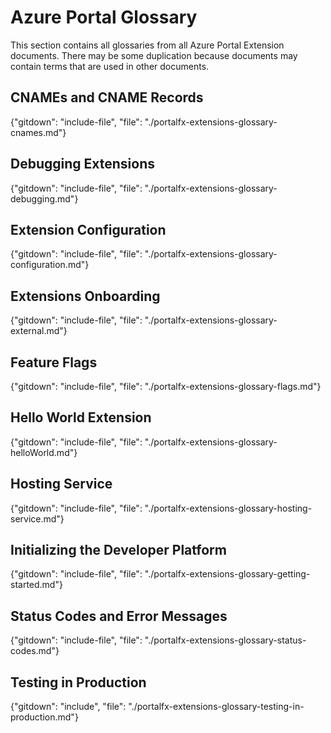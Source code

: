 
# Azure Portal Glossary

 This section contains all glossaries from all Azure Portal Extension documents. There may be some duplication because documents may contain terms that are used in other documents.

## CNAMEs and CNAME Records
{"gitdown": "include-file", "file": "./portalfx-extensions-glossary-cnames.md"}

## Debugging Extensions 
{"gitdown": "include-file", "file": "./portalfx-extensions-glossary-debugging.md"}

## Extension Configuration
{"gitdown": "include-file", "file": "./portalfx-extensions-glossary-configuration.md"}

## Extensions Onboarding
<!--TODO:  Determine which glossary terms are included in other bp documents previous to deleting this one -->
{"gitdown": "include-file", "file": "./portalfx-extensions-glossary-external.md"}

## Feature Flags
{"gitdown": "include-file", "file": "./portalfx-extensions-glossary-flags.md"}

## Hello World Extension
{"gitdown": "include-file", "file": "./portalfx-extensions-glossary-helloWorld.md"}

## Hosting Service
{"gitdown": "include-file", "file": "./portalfx-extensions-glossary-hosting-service.md"}

## Initializing the Developer Platform
{"gitdown": "include-file", "file": "./portalfx-extensions-glossary-getting-started.md"}

## Status Codes and Error Messages
{"gitdown": "include-file", "file": "./portalfx-extensions-glossary-status-codes.md"}

## Testing in Production
{"gitdown": "include", "file": "./portalfx-extensions-glossary-testing-in-production.md"}

<!--
## Key Components
"gitdown": "include-file", "file": "./portalfx-extensions-key-components.md"

## Extension Architecture
"gitdown": "include-file", "file": "./portalfx-extensions-glossary-architecture.md"
-->
